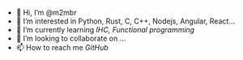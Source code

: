 - 👋 Hi, I’m @m2mbr
- 👀 I’m interested in Python, Rust, C, C++, Nodejs, Angular, React...
- 🌱 I’m currently learning *IHC, Functional programming*
- 💞️ I’m looking to collaborate on ...
- 📫 How to reach me *GitHub*

<!---
m2mbr/m2mbr is a ✨ special ✨ repository because its `README.md` (this file) appears on your GitHub profile.
You can click the Preview link to take a look at your changes.
--->
